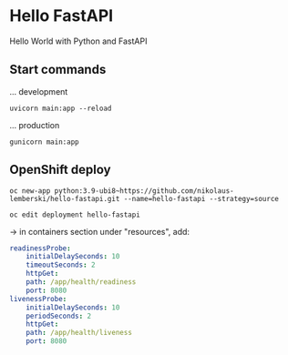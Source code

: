 # Hello FastAPI

Hello World with Python and FastAPI

## Start commands

... development

`uvicorn main:app --reload`

... production

`gunicorn main:app`

## OpenShift deploy

`oc new-app python:3.9-ubi8~https://github.com/nikolaus-lemberski/hello-fastapi.git --name=hello-fastapi --strategy=source`

`oc edit deployment hello-fastapi`

-> in containers section under "resources", add:
```yaml
readinessProbe:
    initialDelaySeconds: 10
    timeoutSeconds: 2
    httpGet:
    path: /app/health/readiness
    port: 8080
livenessProbe:
    initialDelaySeconds: 10
    periodSeconds: 2
    httpGet:
    path: /app/health/liveness
    port: 8080
```



